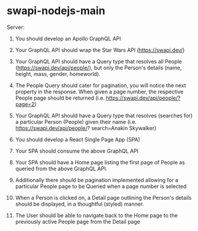 # swapi-nodejs-main
Server:
1. You should develop an Apollo GraphQL API
2. Your GraphQL API should wrap the Star Wars API (https://swapi.dev/)
3. Your GraphQL API should have a Query type that resolves all People
(https://swapi.dev/api/people/), but only the Person's details (name, height, mass,
gender, homeworld).
4. The People Query should cater for pagination, you will notice the next property in
the response. When given a page number, the respective People page should be
returned (i.e. https://swapi.dev/api/people/?page=2)
5. Your GraphQL API should have a Query type that resolves (searches for) a
particular Person (People) given their name (i.e. https://swapi.dev/api/people/?
search=Anakin Skywalker)



1. You should develop a React Single Page App (SPA)
2. Your SPA should consume the above GraphQL API
3. Your SPA should have a Home page listing the first page of People as queried from
the above GraphQL API.
4. Additionally there should be pagination implemented allowing for a particular People
page to be Queried when a page number is selected
5. When a Person is clicked on, a Detail page outlining the Person's details should be
displayed, in a thoughtful (styled) manner.
6. The User should be able to navigate back to the Home page to the previously active
People page from the Detail page
